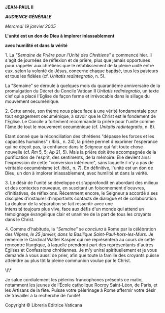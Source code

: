 **JEAN-PAUL II**

***AUDIENCE GÉNÉRALE***

*Mercredi 19 janvier 2005*

**L'unité est un don de Dieu à implorer inlassablement**

**avec humilité et dans la vérité**

1. La *"Semaine de Prière pour l'Unité des Chrétiens"* a commencé hier. Il s'agit de journées de réflexion et de prière, plus que jamais opportunes pour rappeler aux chrétiens que le rétablissement de la pleine unité entre eux, selon la volonté de Jésus, concerne chaque baptisé, tous les pasteurs et tous les fidèles (cf. *Unitatis redintegratio*, n. 5).

La "Semaine" se déroule à quelques mois du quarantième anniversaire de la promulgation du Décret du Concile Vatican II *Unitatis redintegratio*, un texte clef qui a placé l'Eglise de façon ferme et irrévocable dans le sillage du mouvement oecuménique.

2. Cette année, son thème nous place face à une vérité fondamentale pour tout engagement oecuménique, à savoir que le Christ est le fondement de l'Eglise. Le Concile a fortement recommandé la prière pour l'unité comme l'âme de tout le mouvement oecuménique (cf. *Unitatis redintegratio*, n. 8).

Etant donné que la réconciliation des chrétiens "dépasse les forces et les capacités humaines" ( *ibid.*, n. 24), la prière permet d'exprimer l'espérance qui ne déçoit pas, la confiance dans le Seigneur qui fait toute chose nouvelle (cf. *Rm* 5, 5; *Ap* 21, 5). Mais la prière doit être accompagnée de la purification de l'esprit, des sentiments, de la mémoire. Elle devient ainsi l'expression de cette "conversion intérieure", sans laquelle il n'y a pas de véritable oecuménisme (cf. *ibid*., n. 7). En définitive, l'unité est un don de Dieu, un don à implorer inlassablement, avec humilité et dans la vérité.

3. Le désir de l'unité se développe et s'approfondit en abordant des milieux et des contextes nouveaux, en suscitant un foisonnement d'oeuvres, d'initiatives, de réflexions. Récemment encore, le Seigneur a accordé à ses disciples d'instaurer d'importants contacts de dialogue et de collaboration. La douleur de la séparation se fait ressentir avec une intensité toujours plus vive, face aux défis d'un monde qui attend un témoignage évangélique clair et unanime de la part de tous les croyants dans le Christ.

4. Comme d'habitude, la *"Semaine"* se *conclura* à Rome par la célébration des *Vêpres, le 25 janvier, dans la Basilique Saint-Paul-hors-les-Murs*. Je remercie le Cardinal Walter Kasper qui me représentera au cours de cette rencontre liturgique, à laquelle prendront part des représentants d'autres Eglises et Confessions chrétiennes. Je m'y unirai spirituellement et je vous demande à vous aussi de prier, afin que toute la famille des croyants puisse atteindre au plus tôt la pleine communion voulue par le Christ.

\\*\\*\\*

Je salue cordialement les pèlerins francophones présents ce matin, notamment les jeunes de l’École catholique Rocroy Saint-Léon, de Paris, et les Artisans de la fête. Puisse votre pèlerinage à Rome affermir votre désir de travailler à la recherche de l’unité!

Copyright © Libreria Editrice Vaticana